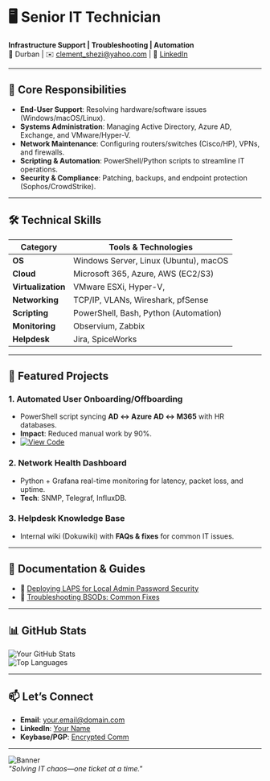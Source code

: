 # 🖥️ Senior IT Technician
**Infrastructure Support | Troubleshooting | Automation**  
📍 Durban | ✉️ clement_shezi@yahoo.com | 🔗 [LinkedIn](https://www.linkedin.com/in/clement-shezi-2595669a/)  

---

## 🔧 **Core Responsibilities**
- **End-User Support**: Resolving hardware/software issues (Windows/macOS/Linux).  
- **Systems Administration**: Managing Active Directory, Azure AD, Exchange, and VMware/Hyper-V.  
- **Network Maintenance**: Configuring routers/switches (Cisco/HP), VPNs, and firewalls.  
- **Scripting & Automation**: PowerShell/Python scripts to streamline IT operations.  
- **Security & Compliance**: Patching, backups, and endpoint protection (Sophos/CrowdStrike).  

---

## 🛠 **Technical Skills**
| **Category**       | **Tools & Technologies**                          |
|--------------------|--------------------------------------------------|
| **OS**            | Windows Server, Linux (Ubuntu), macOS       |
| **Cloud**         | Microsoft 365, Azure, AWS (EC2/S3)               |
| **Virtualization**| VMware ESXi, Hyper-V,                   |
| **Networking**    | TCP/IP, VLANs, Wireshark, pfSense       |
| **Scripting**     | PowerShell, Bash, Python (Automation)            |
| **Monitoring**    | Observium, Zabbix                             |
| **Helpdesk**      | Jira, SpiceWorks                   |

---

## 💼 **Featured Projects**
### 1. **Automated User Onboarding/Offboarding**  
   - PowerShell script syncing **AD ↔ Azure AD ↔ M365** with HR databases.  
   - **Impact**: Reduced manual work by 90%.  
   - [![View Code](https://img.shields.io/badge/View_Code-GitHub-blue)](https://github.com/yourusername/auto-user-provisioning)  

### 2. **Network Health Dashboard**  
   - Python + Grafana real-time monitoring for latency, packet loss, and uptime.  
   - **Tech**: SNMP, Telegraf, InfluxDB.  

### 3. **Helpdesk Knowledge Base**  
   - Internal wiki (Dokuwiki) with **FAQs & fixes** for common IT issues.  

---

## 📝 **Documentation & Guides**
- 📄 [Deploying LAPS for Local Admin Password Security](https://github.com/yourusername/laps-guide)  
- 📄 [Troubleshooting BSODs: Common Fixes](https://github.com/yourusername/bsod-guide)  

---

## 📊 **GitHub Stats**
![Your GitHub Stats](https://github-readme-stats.vercel.app/api?username=yourusername&show_icons=true&theme=dark)  
![Top Languages](https://github-readme-stats.vercel.app/api/top-langs/?username=yourusername&layout=compact&theme=dark)  

---

## 📫 **Let’s Connect**
- **Email**: [your.email@domain.com](mailto:your.email@domain.com)  
- **LinkedIn**: [Your Name](https://linkedin.com/in/yourprofile)  
- **Keybase/PGP**: [Encrypted Comm](https://keybase.io/yourusername)  

---

![Banner](https://via.placeholder.com/1920x400.png?text=IT+Infrastructure+%7C+Systems+Administration+%7C+Automation)  
*"Solving IT chaos—one ticket at a time."*  
